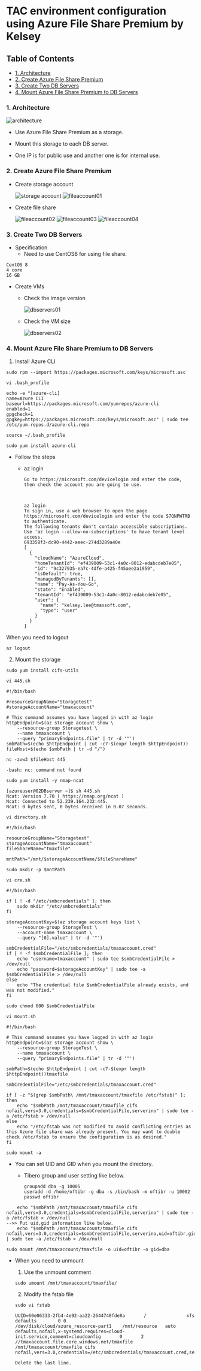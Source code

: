 # TAC environment configuration using Azure File Share Premium by Kelsey

## Table of Contents

+ [1. Architecture](#1-architecture)
+ [2. Create Azure File Share Premium](#2-create-azure-file-share-premium)
+ [3. Create Two DB Servers](#3-create-two-db-servers)
+ [4. Mount Azure File Share Premium to DB Servers](#4-mount-azure-file-share-premium-to-db-servers)

### 1. Architecture

   <img src="./reference_images/architecture.jpg" title="architecture">
    
- Use Azure File Share Premium as a storage.

- Mount this storage to each DB server.

- One IP is for public use and another one is for internal use.

### 2. Create Azure File Share Premium

- Create storage account

   <img src="./reference_images/create-filestorage-account.png" title="storage account">
   
   <img src="./reference_images/fileaccount01.png" title="fileaccount01">
 
- Create file share
 
   <img src="./reference_images/fileaccount02.png" title="fileaccount02">
   
   <img src="./reference_images/fileaccount03.png" title="fileaccount03">
   
   <img src="./reference_images/fileaccount04.png" title="fileaccount04">

### 3. Create Two DB Servers

- Specification
    - Need to use CentOS8 for using file share.

```
CentOS 8
4 core
16 GB
```

- Create VMs 

   - Check the image version

        <img src="./reference_images/dbservers01.png" title="dbservers01">

   - Check the VM size
 
       <img src="./reference_images/dbservers02.png" title="dbservers02">

### 4. Mount Azure File Share Premium to DB Servers

1) Install Azure CLI

```
sudo rpm --import https://packages.microsoft.com/keys/microsoft.asc
```

```
vi .bash_profile

echo -e "[azure-cli]
name=Azure CLI
baseurl=https://packages.microsoft.com/yumrepos/azure-cli
enabled=1
gpgcheck=1
gpgkey=https://packages.microsoft.com/keys/microsoft.asc" | sudo tee /etc/yum.repos.d/azure-cli.repo

source ~/.bash_profile
```

```
sudo yum install azure-cli
```

- Follow the steps
    
    
    - az login
      ```
      Go to https://microsoft.com/devicelogin and enter the code, then check the account you are going to use.



      az login
      To sign in, use a web browser to open the page https://microsoft.com/devicelogin and enter the code S7QNPWTRB to authenticate.
      The following tenants don't contain accessible subscriptions. Use 'az login --allow-no-subscriptions' to have tenant level access.
      693358f3-dc90-4442-aeec-274d3289a40e
      [
        {
          "cloudName": "AzureCloud",
          "homeTenantId": "ef439009-53c1-4a0c-8012-edabcdeb7e05",
          "id": "9c327935-ea7c-4dfe-a425-f45aee2a1959",
          "isDefault": true,
          "managedByTenants": [],
          "name": "Pay-As-You-Go",
          "state": "Enabled",
          "tenantId": "ef439009-53c1-4a0c-8012-edabcdeb7e05",
          "user": {
            "name": "kelsey.lee@tmaxsoft.com",
            "type": "user"
          }
        }
      ]
      ```



When you need to logout
```
az logout
```

2) Mount the storage

```
sudo yum install cifs-utils 
```



```
vi 445.sh

#!/bin/bash

#resourceGroupName="Storagetest"
#storageAccountName="tmaxaccount"

# This command assumes you have logged in with az login
httpEndpoint=$(az storage account show \
    --resource-group Storagetest \
    --name tmaxaccount \
    --query "primaryEndpoints.file" | tr -d '"')
smbPath=$(echo $httpEndpoint | cut -c7-$(expr length $httpEndpoint))
fileHost=$(echo $smbPath | tr -d "/")

nc -zvw3 $fileHost 445
```

```
-bash: nc: command not found 

sudo yum install -y nmap-ncat
```

```
[azureuser@02DBserver ~]$ sh 445.sh 
Ncat: Version 7.70 ( https://nmap.org/ncat )
Ncat: Connected to 52.239.164.232:445.
Ncat: 0 bytes sent, 0 bytes received in 0.07 seconds.
```

```
vi directory.sh

#!/bin/bash

resourceGroupName="Storagetest"
storageAccountName="tmaxaccount"
fileShareName="tmaxfile"

mntPath="/mnt/$storageAccountName/$fileShareName"

sudo mkdir -p $mntPath
```


```
vi cre.sh 

#!/bin/bash

if [ ! -d "/etc/smbcredentials" ]; then
    sudo mkdir "/etc/smbcredentials"
fi

storageAccountKey=$(az storage account keys list \
    --resource-group StorageTest \
    --account-name tmaxaccount \
    --query "[0].value" | tr -d '"')

smbCredentialFile="/etc/smbcredentials/tmaxaccount.cred"
if [ ! -f $smbCredentialFile ]; then
    echo "username=tmaxaccount" | sudo tee $smbCredentialFile > /dev/null
    echo "password=$storageAccountKey" | sudo tee -a $smbCredentialFile > /dev/null
else
    echo "The credential file $smbCredentialFile already exists, and was not modified."
fi
```

```
sudo chmod 600 $smbCredentialFile
```

```
vi mount.sh

#!/bin/bash

# This command assumes you have logged in with az login
httpEndpoint=$(az storage account show \
    --resource-group StorageTest \
    --name tmaxaccount \
    --query "primaryEndpoints.file" | tr -d '"')

smbPath=$(echo $httpEndpoint | cut -c7-$(expr length $httpEndpoint))tmaxfile

smbCredentialFile="/etc/smbcredentials/tmaxaccount.cred"

if [ -z "$(grep $smbPath\ /mnt/tmaxaccount/tmaxfile /etc/fstab)" ]; then
    echo "$smbPath /mnt/tmaxaccount/tmaxfile cifs nofail,vers=3.0,credentials=$smbCredentialFile,serverino" | sudo tee -a /etc/fstab > /dev/null
else
    echo "/etc/fstab was not modified to avoid conflicting entries as this Azure file share was already present. You may want to double check /etc/fstab to ensure the configuration is as desired."
fi

sudo mount -a
```
- You can set UID and GID when you mount the directory.

     - Tibero group and user setting like below.

         ```
         groupadd dba -g 10005
         useradd -d /home/oftibr -g dba -s /bin/bash -m oftibr -u 10002
         passwd oftibr
         ```
```
    echo "$smbPath /mnt/tmaxaccount/tmaxfile cifs nofail,vers=3.0,credentials=$smbCredentialFile,serverino" | sudo tee -a /etc/fstab > /dev/null
-->> Put uid,gid information like below.    
    echo "$smbPath /mnt/tmaxaccount/tmaxfile cifs nofail,vers=3.0,credentials=$smbCredentialFile,serverino,uid=oftibr,gid=dba" | sudo tee -a /etc/fstab > /dev/null
```

```
sudo mount /mnt/tmaxaccount/tmaxfile -o uid=oftibr -o gid=dba
```

- When you need to unmount 

   1. Use the unmount comment

   ```
   sudo umount /mnt/tmaxaccount/tmaxfile/
   ```

   2. Modify the fstab file

   ```
   sudo vi fstab

   UUID=60e06333-2fb4-4e92-aa22-2644748fde8a       /               xfs     defaults        0 0
   /dev/disk/cloud/azure_resource-part1    /mnt/resource   auto    defaults,nofail,x-systemd.requires=cloud-init.service,comment=cloudconfig       0       2
   //tmaxaccount.file.core.windows.net/tmaxfile /mnt/tmaxaccount/tmaxfile cifs nofail,vers=3.0,credentials=/etc/smbcredentials/tmaxaccount.cred,serverino

   Delete the last line.

```
